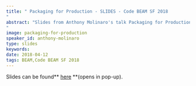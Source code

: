 ```yaml
---
title: " Packaging for Production - SLIDES - Code BEAM SF 2018
"
abstract: "Slides from Anthony Molinaro's talk Packaging for Production - Code BEAM SF 2018
"
image: packaging-for-production
speaker_id: anthony-molinaro
type: slides
keywords: 
date: 2018-04-12
tags: BEAM,Code BEAM SF 2018
---
```

Slides can be found** <a href="/uploads/media/default/0001/01/4c28d616e92685be295e81707715a26261d0735c.pdf" target="_blank">here</a> **(opens in pop-up).
